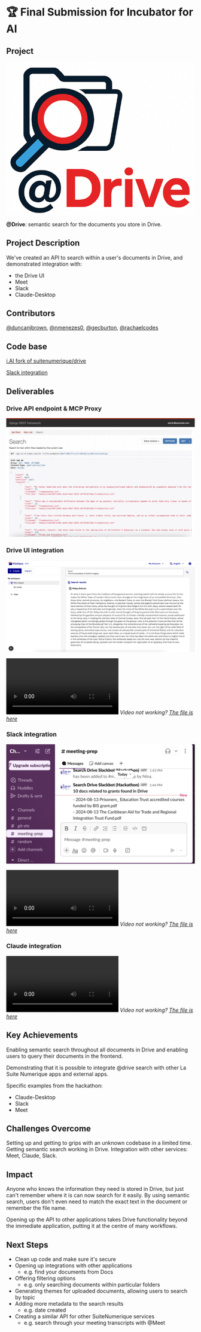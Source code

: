 # 🏆 Final Submission for Incubator for AI

## Project
![image](assets/at_drive.png)

**@Drive**: semantic search for the documents you store in Drive.

## Project Description
We've created an API to search within a user's documents in Drive, and demonstrated integration with:
* the Drive UI
* Meet
* Slack
* Claude-Desktop

## Contributors
<a href="https://github.com/duncanjbrown">@duncanjbrown</a>, <a href="https://github.com/nmenezes0">@nmenezes0</a>, <a href="https://github.com/gecburton">@gecburton</a>, <a href="https://github.com/rachaelcodes">@rachaelcodes</a>

## Code base
[i.AI fork of suitenumerique/drive](https://github.com/i-dot-ai/drive)

[Slack integration](https://github.com/i-dot-ai/slack-drive-search)


## Deliverables

### Drive API endpoint & MCP Proxy
![image](assets/drive_search_api.png)

### Drive UI integration
![image](assets/drive_search_interface_results.png)

<video src="https://github.com/user-attachments/assets/557ad7fd-6ddc-4449-aadc-160af46c83f1" controls></video>
_Video not working? [The file is here](assets/drive_search_interface_720.mp4)_

### Slack integration

![image](assets/slackbot-screenshot.png)

<video src="https://github.com/user-attachments/assets/8da4234b-5124-43d3-8a22-257ec66b3178" controls></video>
_Video not working? [The file is here](assets/slackbot-recording.mov)_

### Claude integration

<video src="https://private-user-images.githubusercontent.com/23265724/450806742-322a45d4-9801-4a54-b5cc-9eac3e85e863.mov" controls></video>
_Video not working? [The file is here](assets/claude-demo.mov)_

## Key Achievements
Enabling semantic search throughout all documents in Drive and enabling users to query their documents in the frontend.

Demonstrating that it is possible to integrate @drive search with other La Suite Numerique apps and external apps.

Specific examples from the hackathon:

* Claude-Desktop
* Slack
* Meet

## Challenges Overcome
Setting up and getting to grips with an unknown codebase in a limited time.
Getting semantic search working in Drive.
Integration with other services: Meet, Claude, Slack.

## Impact
Anyone who knows the information they need is stored in Drive, but just can't remember where it is can now search for it easily. By using semantic search, users don't even need to match the exact text in the document or remember the file name.

Opening up the API to other applications takes Drive functionality beyond the immediate application, putting it at the centre of many workflows. 

## Next Steps
* Clean up code and make sure it's secure
* Opening up integrations with other applications
  * e.g. find your documents from Docs
* Offering filtering options
  * e.g. only searching documents within particular folders
* Generating themes for uploaded documents, allowing users to search by topic
* Adding more metadata to the search results
  * e.g. date created
* Creating a similar API for other SuiteNumerique services
  * e.g. search through your meeting transcripts with @Meet